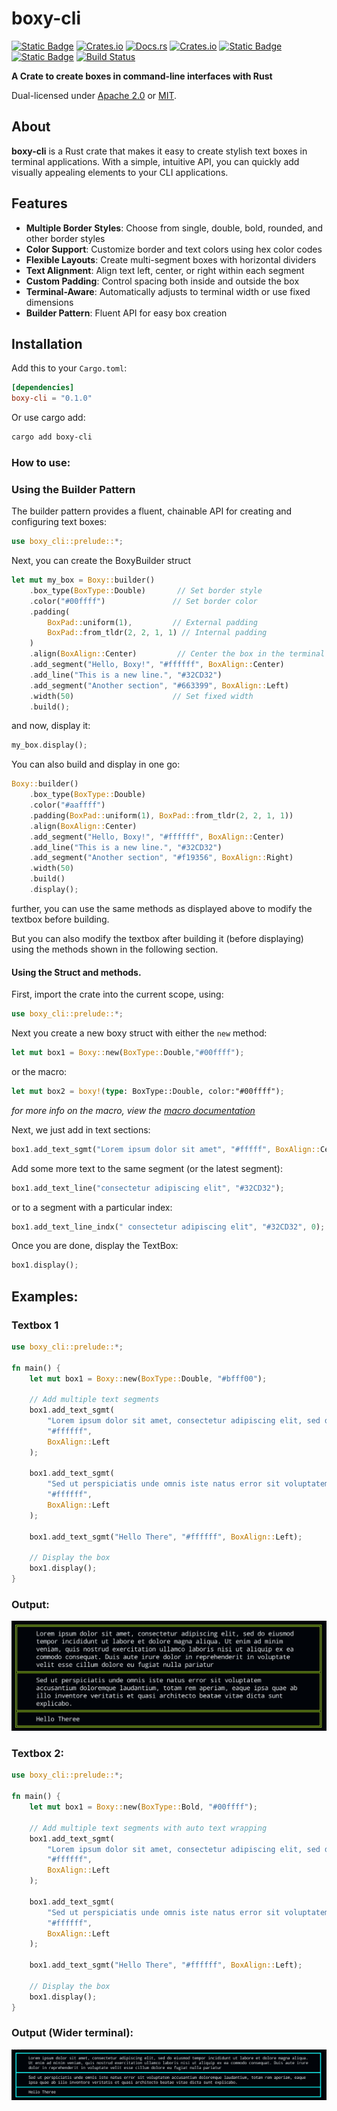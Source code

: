 # boxy-cli
[![Static Badge](https://img.shields.io/badge/GitHub-BastaMasta%2Fboxy--cli-blue?style=flat-square&logo=github)](https://github.com/BastaMasta/boxy-cli)
[![Crates.io](https://img.shields.io/crates/v/boxy-cli?style=flat-square&logo=rust)](https://crates.io/crates/boxy-cli)
[![Docs.rs](https://img.shields.io/badge/docs.rs-boxy--cli-66c2a5?style=flat-square&logo=docs.rs)](https://docs.rs/boxy-cli/latest/)
[![Crates.io](https://img.shields.io/crates/d/boxy-cli?style=flat-square)](https://crates.io/crates/boxy-cli)
[![Static Badge](https://img.shields.io/badge/license-Apache%202.0-blue?style=flat-square)](https://github.com/BastaMasta/boxy-cli/blob/main/LICENSE-APACHE)
[![Static Badge](https://img.shields.io/badge/license-MIT-blue?style=flat-square)](https://github.com/BastaMasta/boxy-cli/blob/main/LICENSE-MIT)
[![Build Status](https://img.shields.io/github/actions/workflow/status/BastaMasta/boxy-cli/rust.yml?branch=main&style=flat-square)](https://github.com/BastaMasta/boxy-cli/actions/workflows/rust.yml?query=branch%3Amain)


**A Crate to create boxes in command-line interfaces with Rust**

Dual-licensed under [Apache 2.0](https://github.com/BastaMasta/boxy-cli/blob/main/LICENSE-APACHE) or [MIT](https://github.com/BastaMasta/boxy-cli/blob/main/LICENSE-MIT).

## About

**boxy-cli** is a Rust crate that makes it easy to create stylish text boxes in terminal applications. With a simple, intuitive API, you can quickly add visually appealing elements to your CLI applications.

## Features

- **Multiple Border Styles**: Choose from single, double, bold, rounded, and other border styles
- **Color Support**: Customize border and text colors using hex color codes
- **Flexible Layouts**: Create multi-segment boxes with horizontal dividers
- **Text Alignment**: Align text left, center, or right within each segment
- **Custom Padding**: Control spacing both inside and outside the box
- **Terminal-Aware**: Automatically adjusts to terminal width or use fixed dimensions
- **Builder Pattern**: Fluent API for easy box creation

## Installation

Add this to your `Cargo.toml`:

```toml
[dependencies]
boxy-cli = "0.1.0"
```

Or use cargo add:
```bash
cargo add boxy-cli
```

### How to use:

### Using the Builder Pattern

The builder pattern provides a fluent, chainable API for creating and configuring text boxes:

```rust
use boxy_cli::prelude::*;
```

Next, you can create the BoxyBuilder struct

```rust
let mut my_box = Boxy::builder()
    .box_type(BoxType::Double)       // Set border style
    .color("#00ffff")               // Set border color
    .padding(
        BoxPad::uniform(1),         // External padding
        BoxPad::from_tldr(2, 2, 1, 1) // Internal padding
    )
    .align(BoxAlign::Center)         // Center the box in the terminal
    .add_segment("Hello, Boxy!", "#ffffff", BoxAlign::Center)
    .add_line("This is a new line.", "#32CD32")
    .add_segment("Another section", "#663399", BoxAlign::Left)
    .width(50)                      // Set fixed width
    .build();
```

and now, display it:

```rust
my_box.display();
```

You can also build and display in one go:

```rust
Boxy::builder()
    .box_type(BoxType::Double)
    .color("#aaffff")
    .padding(BoxPad::uniform(1), BoxPad::from_tldr(2, 2, 1, 1))
    .align(BoxAlign::Center)
    .add_segment("Hello, Boxy!", "#ffffff", BoxAlign::Center)
    .add_line("This is a new line.", "#32CD32")
    .add_segment("Another section", "#f19356", BoxAlign::Right)
    .width(50)
    .build()
    .display();
```

further, you can use the same methods as displayed above to modify the textbox before building.

But you can also modify the textbox after building it (before displaying) using the methods shown in the following section.

#### Using the Struct and methods.

First, import the crate into the current scope, using:

```rust
use boxy_cli::prelude::*;
```

Next you create a new boxy struct with either the ```new``` method:

```rust
let mut box1 = Boxy::new(BoxType::Double,"#00ffff");
```
or the macro:

```rust
let mut box2 = boxy!(type: BoxType::Double, color:"#00ffff");
```
*for more info on the macro, view the [macro documentation](https://docs.rs/boxy-cli/0.1.0/boxy_cli/macro.boxy.html)*

Next, we just add in text sections:
```rust
box1.add_text_sgmt("Lorem ipsum dolor sit amet", "#fffff", BoxAlign::Center);
```
Add some more text to the same segment (or the latest segment):
```rust
box1.add_text_line("consectetur adipiscing elit", "#32CD32");
```
or to a segment with a particular index:
```rust
box1.add_text_line_indx(" consectetur adipiscing elit", "#32CD32", 0);
```
Once you are done, display the TextBox:
```rust
box1.display();
```


## Examples:

### Textbox 1

```rust
use boxy_cli::prelude::*;

fn main() {
    let mut box1 = Boxy::new(BoxType::Double, "#bfff00");

    // Add multiple text segments
    box1.add_text_sgmt(
        "Lorem ipsum dolor sit amet, consectetur adipiscing elit, sed do eiusmod tempor incididunt ut labore et dolore magna aliqua. Ut enim ad minim veniam, quis nostrud exercitation ullamco laboris nisi ut aliquip ex ea commodo consequat.", 
        "#ffffff", 
        BoxAlign::Left
    );

    box1.add_text_sgmt(
        "Sed ut perspiciatis unde omnis iste natus error sit voluptatem accusantium doloremque laudantium, totam rem aperiam, eaque ipsa quae ab illo inventore veritatis et quasi architecto beatae vitae dicta sunt explicabo.", 
        "#ffffff", 
        BoxAlign::Left
    );

    box1.add_text_sgmt("Hello There", "#ffffff", BoxAlign::Left);

    // Display the box
    box1.display();
}
```
### Output:
![First textbox, lime green, double borders](readme-assets/textbox1.jpg)

### Textbox 2:

```rust
use boxy_cli::prelude::*;

fn main() {
    let mut box1 = Boxy::new(BoxType::Bold, "#00ffff");

    // Add multiple text segments with auto text wrapping
    box1.add_text_sgmt(
        "Lorem ipsum dolor sit amet, consectetur adipiscing elit, sed do eiusmod tempor incididunt ut labore et dolore magna aliqua. Ut enim ad minim veniam, quis nostrud exercitation ullamco laboris nisi ut aliquip ex ea commodo consequat.", 
        "#ffffff", 
        BoxAlign::Left
    );

    box1.add_text_sgmt(
        "Sed ut perspiciatis unde omnis iste natus error sit voluptatem accusantium doloremque laudantium, totam rem aperiam, eaque ipsa quae ab illo inventore veritatis et quasi architecto beatae vitae dicta sunt explicabo.", 
        "#ffffff", 
        BoxAlign::Left
    );

    box1.add_text_sgmt("Hello There", "#ffffff", BoxAlign::Left);

    // Display the box
    box1.display();
}
```

### Output (Wider terminal):
![Second textbox, Cyan Blue, Bold borders](readme-assets/textbox2.jpg)



